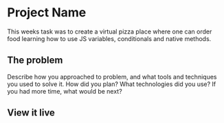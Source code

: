 # Project Name

This weeks task was to create a virtual pizza place where one can order food learning how to use JS variables, conditionals and native methods. 

## The problem

Describe how you approached to problem, and what tools and techniques you used to solve it. How did you plan? What technologies did you use? If you had more time, what would be next?

## View it live

